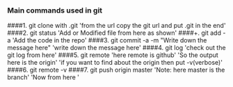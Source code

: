 ### Main commands used in git

####1. git clone with .git
'from the url copy the git url and put .git in the end'
####2. git status
'Add or Modified file from here as shown'
####+. git add -a
'Add the code in the repo'
####3. git commit -a -m "Write down the message here"
'write down the message here'
####4. git log
'check out the git log from here'
####5. git remote
'here remote is github'
'So the output here is the origin'
'if you want to find about the origin then put -v(verbose)'
####6. git remote -v
####7. git push origin master
'Note: here master is the branch'
'Now from here '



